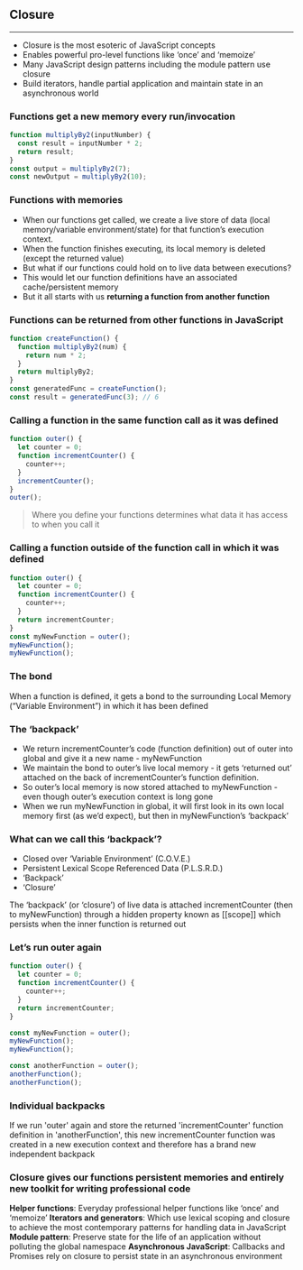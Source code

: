 ## Closure

---

- Closure is the most esoteric of JavaScript concepts
- Enables powerful pro-level functions like ‘once’ and ‘memoize’
- Many JavaScript design patterns including the module pattern use closure
- Build iterators, handle partial application and maintain state in an
  asynchronous world

### Functions get a new memory every run/invocation

```javascript
function multiplyBy2(inputNumber) {
  const result = inputNumber * 2;
  return result;
}
const output = multiplyBy2(7);
const newOutput = multiplyBy2(10);
```

### Functions with memories

- When our functions get called, we create a live store of data (local
  memory/variable environment/state) for that function’s execution context.
- When the function finishes executing, its local memory is deleted (except the
  returned value)
- But what if our functions could hold on to live data between executions?
- This would let our function definitions have an associated cache/persistent
  memory
- But it all starts with us **returning a function from another function**

### Functions can be returned from other functions in JavaScript

```javascript
function createFunction() {
  function multiplyBy2(num) {
    return num * 2;
  }
  return multiplyBy2;
}
const generatedFunc = createFunction();
const result = generatedFunc(3); // 6
```

### Calling a function in the same function call as it was defined

```javascript
function outer() {
  let counter = 0;
  function incrementCounter() {
    counter++;
  }
  incrementCounter();
}
outer();
```

> Where you define your functions determines
> what data it has access to when you call it

### Calling a function outside of the function call in which it was defined

```javascript
function outer() {
  let counter = 0;
  function incrementCounter() {
    counter++;
  }
  return incrementCounter;
}
const myNewFunction = outer();
myNewFunction();
myNewFunction();
```

### The bond

When a function is defined, it gets a bond to the surrounding Local Memory
(“Variable Environment”) in which it has been defined

### The ‘backpack’

- We return incrementCounter’s code (function definition) out of outer into global and give it a new name - myNewFunction
- We maintain the bond to outer’s live local memory - it gets ‘returned out’ attached on the back of incrementCounter’s function definition.
- So outer’s local memory is now stored attached to myNewFunction - even
  though outer’s execution context is long gone
- When we run myNewFunction in global, it will first look in its own local memory first (as we’d expect), but then in myNewFunction’s ‘backpack’

### What can we call this ‘backpack’?

- Closed over ‘Variable Environment’ (C.O.V.E.)
- Persistent Lexical Scope Referenced Data (P.L.S.R.D.)
- ‘Backpack’
- ‘Closure’

The ‘backpack’ (or ‘closure’) of live data is attached incrementCounter (then to myNewFunction) through a hidden property known as [[scope]] which persists when the inner function is returned out

### Let’s run outer again

```javascript
function outer() {
  let counter = 0;
  function incrementCounter() {
    counter++;
  }
  return incrementCounter;
}

const myNewFunction = outer();
myNewFunction();
myNewFunction();

const anotherFunction = outer();
anotherFunction();
anotherFunction();
```

### Individual backpacks

If we run 'outer' again and store the returned 'incrementCounter' function definition in 'anotherFunction', this new incrementCounter function was created in a new execution context and therefore has a brand new independent backpack

### Closure gives our functions persistent memories and entirely new toolkit for writing professional code

**Helper functions**: Everyday professional helper functions like ‘once’ and ‘memoize’
**Iterators and generators**: Which use lexical scoping and closure to achieve the most contemporary patterns for handling data in JavaScript
**Module pattern**: Preserve state for the life of an application without polluting the global namespace
**Asynchronous JavaScript**: Callbacks and Promises rely on closure to persist state in an asynchronous environment
